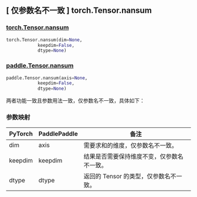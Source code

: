## [ 仅参数名不一致 ] torch.Tensor.nansum
### [torch.Tensor.nansum](https://pytorch.org/docs/stable/generated/torch.Tensor.nansum.html?highlight=nansum#torch.Tensor.nansum)

```python
torch.Tensor.nansum(dim=None,
            keepdim=False,
            dtype=None)
```

### [paddle.Tensor.nansum]()

```python
paddle.Tensor.nansum(axis=None,
            keepdim=False,
            dtype=None)
```

两者功能一致且参数用法一致，仅参数名不一致，具体如下：

### 参数映射
| PyTorch       | PaddlePaddle | 备注                                                   |
| ------------- | ------------ | ------------------------------------------------------ |
| dim           | axis         | 需要求和的维度，仅参数名不一致。                          |
| keepdim       | keepdim      | 结果是否需要保持维度不变，仅参数名不一致。                 |
| dtype         | dtype        | 返回的 Tensor 的类型，仅参数名不一致。                    |
